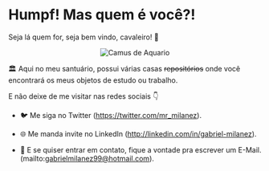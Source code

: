 # Humpf! Mas quem é você?! 
Seja lá quem for, seja bem vindo, cavaleiro! 👋


<p align="center">
  <img src="https://lh3.googleusercontent.com/-3eoikp0GMYM/YeHF5YB8KPI/AAAAAAAAKC4/NeiQanMgSmsn2m96obCX3hAhNrW9IjtWQCNcBGAsYHQ/c8313e9a13d264cf6779e4275d5364c3-removebg-preview.png" alt="Camus de Aquario"/>
</p>

🏛️ Aqui no meu santuário, possui várias casas ~~repositórios~~ onde você encontrará os meus objetos de estudo ou trabalho.



E não deixe de me visitar nas redes sociais 👇

- 🐦 Me siga no Twitter (https://twitter.com/mr_milanez).

- 🌐 Me manda invite no LinkedIn (http://linkedin.com/in/gabriel-milanez).

- 📧 E se quiser entrar em contato, fique a vontade pra escrever um E-Mail. (mailto:gabrielmilanez99@hotmail.com).

<!--
**miilanez/miilanez** is a ✨ _special_ ✨ repository because its `README.md` (this file) appears on your GitHub profile.

Here are some ideas to get you started:

- 🔭 I’m currently working on ...
- 🌱 I’m currently learning ...
- 👯 I’m looking to collaborate on ...
- 🤔 I’m looking for help with ...
- 💬 Ask me about ...
- 📫 How to reach me: ...
- 😄 Pronouns: ...
- ⚡ Fun fact: ...
-->
